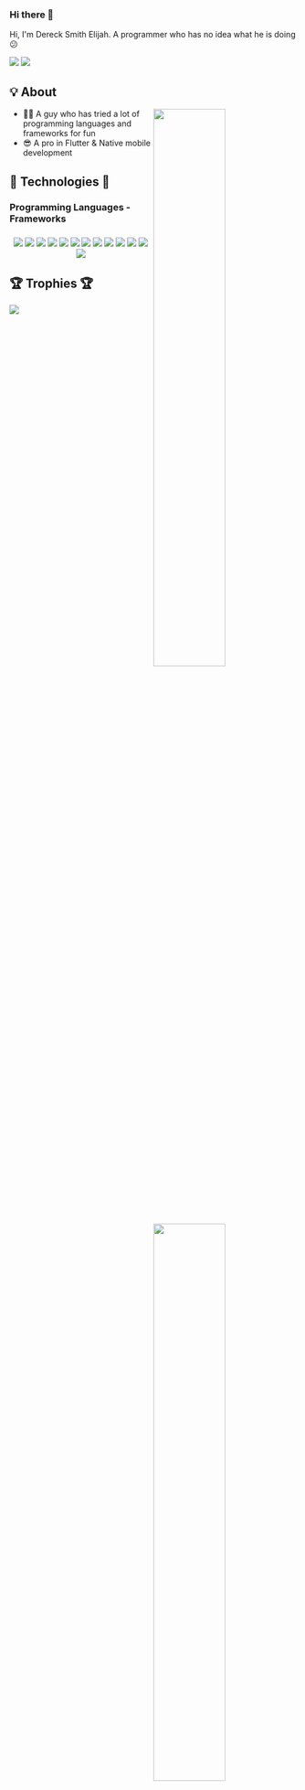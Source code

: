 ### Hi there 👋

Hi, I'm Dereck Smith Elijah. A programmer who has no idea what he is doing :confused:

![](https://img.shields.io/badge/mac%20os-000000?style=for-the-badge&logo=apple&logoColor=white)
![](https://img.shields.io/badge/Windows-0078D6?style=for-the-badge&logo=windows&logoColor=white)

## :bulb: About
<a href="https://www.github.com/DereckExists">
  <img align="right" width="50%" src="https://github-readme-stats.vercel.app/api?username=DereckExists&show_icons=true&theme=nord" />
  <img align="right" width="50%" src="https://streak-stats.demolab.com/?user=DereckSmith&theme=nord" />
  <img align="right" width="50%" src="https://github-readme-stats.vercel.app/api/top-langs/?username=DereckExists&layout=compact&theme=nord" />
</a>

* :technologist: A guy who has tried a lot of programming languages and frameworks for fun
* :sunglasses: A pro in Flutter & Native mobile development

## 💙 Technologies 💙
<h3>Programming Languages - Frameworks</h3>
<h3 align="center">
  <img src="https://img.shields.io/badge/HTML5-E34F26?style=for-the-badge&logo=html5&logoColor=white" />
  <img src="https://img.shields.io/badge/JavaScript-F7DF1E?style=for-the-badge&logo=JavaScript&logoColor=black" />
  <img src="https://img.shields.io/badge/Python-14354C?style=for-the-badge&logo=python&logoColor=white" />
  <img src="https://img.shields.io/badge/Go-00ADD8?style=for-the-badge&logo=go&logoColor=white" />
  <img src="https://img.shields.io/badge/Java-ED8B00?style=for-the-badge&logo=openjdk&logoColor=white" />
  <img src="https://img.shields.io/badge/Ruby-CC342D?style=for-the-badge&logo=ruby&logoColor=white" />
  <img src="https://img.shields.io/badge/Dart-0175C2?style=for-the-badge&logo=dart&logoColor=white" />
  <img src="https://img.shields.io/badge/Kotlin-0095D5?&style=for-the-badge&logo=kotlin&logoColor=white" />
  <img src="https://img.shields.io/badge/Kotlin-0095D5?&style=for-the-badge&logo=kotlin&logoColor=white" />
  <img src="https://img.shields.io/badge/Swift-FA7343?style=for-the-badge&logo=swift&logoColor=white" />
  <img src="https://img.shields.io/badge/C%2B%2B-00599C?style=for-the-badge&logo=c%2B%2B&logoColor=white" />
  <img src="https://img.shields.io/badge/React-20232A?style=for-the-badge&logo=react&logoColor=61DAFB" />
  <img src="https://img.shields.io/badge/Flutter-02569B?style=for-the-badge&logo=flutter&logoColor=white" />
</h3>

## 🏆 Trophies 🏆
<img src="https://github-profile-trophy.vercel.app/?username=DereckExists&theme=nord" />
